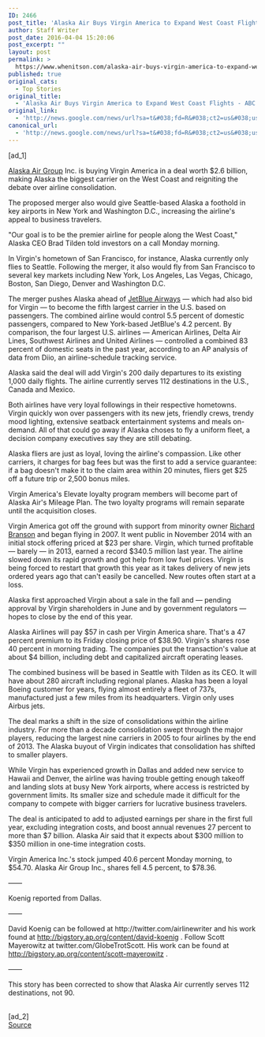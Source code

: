 ```yaml
---
ID: 2466
post_title: 'Alaska Air Buys Virgin America to Expand West Coast Flights &#8211; ABC News'
author: Staff Writer
post_date: 2016-04-04 15:20:06
post_excerpt: ""
layout: post
permalink: >
  https://www.whenitson.com/alaska-air-buys-virgin-america-to-expand-west-coast-flights-abc-news/
published: true
original_cats:
  - Top Stories
original_title:
  - 'Alaska Air Buys Virgin America to Expand West Coast Flights - ABC News'
original_link:
  - 'http://news.google.com/news/url?sa=t&#038;fd=R&#038;ct2=us&#038;usg=AFQjCNHjQmHEe_rpu9NmSqnMXpjpmijGTw&#038;clid=c3a7d30bb8a4878e06b80cf16b898331&#038;cid=52779073897327&#038;ei=JYYCV5CDGYqswQG1w53ICg&#038;url=http://abcnews.go.com/Health/wireStory/alaska-air-buying-virgin-america-deal-worth-2b-38132642'
canonical_url:
  - 'http://news.google.com/news/url?sa=t&#038;fd=R&#038;ct2=us&#038;usg=AFQjCNHjQmHEe_rpu9NmSqnMXpjpmijGTw&#038;clid=c3a7d30bb8a4878e06b80cf16b898331&#038;cid=52779073897327&#038;ei=JYYCV5CDGYqswQG1w53ICg&#038;url=http://abcnews.go.com/Health/wireStory/alaska-air-buying-virgin-america-deal-worth-2b-38132642'
---
```

 [ad_1]
<br><div readability="144.08633093525">
<p itemprop="articleBody">
<a href="http://abcnews.go.com/topics/business/companies/alaska-air-group.htm" class="r_lapi">Alaska Air Group</a> Inc. is buying Virgin America in a deal worth $2.6 billion, making Alaska the biggest carrier on the West Coast and reigniting the debate over airline consolidation.</p>
<p itemprop="articleBody">
The proposed merger also would give Seattle-based Alaska a foothold in key airports in New York and Washington D.C., increasing the airline's appeal to business travelers.</p>
<p itemprop="articleBody">
"Our goal is to be the premier airline for people along the West Coast," Alaska CEO Brad Tilden told investors on a call Monday morning.</p>
<p itemprop="articleBody">
In Virgin's hometown of San Francisco, for instance, Alaska currently only flies to Seattle. Following the merger, it also would fly from San Francisco to several key markets including New York, Los Angeles, Las Vegas, Chicago, Boston, San Diego, Denver and Washington D.C.</p>
<p itemprop="articleBody">
The merger pushes Alaska ahead of <a href="http://abcnews.go.com/topics/business/airlines/jetblue-airways.htm" class="r_lapi">JetBlue Airways</a> — which had also bid for Virgin — to become the fifth largest carrier in the U.S. based on passengers. The combined airline would control 5.5 percent of domestic passengers, compared to New York-based JetBlue's 4.2 percent. By comparison, the four largest U.S. airlines — American Airlines, Delta Air Lines, Southwest Airlines and United Airlines — controlled a combined 83 percent of domestic seats in the past year, according to an AP analysis of data from Diio, an airline-schedule tracking service.</p>
<p itemprop="articleBody">
Alaska said the deal will add Virgin's 200 daily departures to its existing 1,000 daily flights. The airline currently serves 112 destinations in the U.S., Canada and Mexico.</p>
<p itemprop="articleBody">
Both airlines have very loyal followings in their respective hometowns. Virgin quickly won over passengers with its new jets, friendly crews, trendy mood lighting, extensive seatback entertainment systems and meals on-demand. All of that could go away if Alaska choses to fly a uniform fleet, a decision company executives say they are still debating.</p>
<p itemprop="articleBody">
Alaska fliers are just as loyal, loving the airline's compassion. Like other carriers, it charges for bag fees but was the first to add a service guarantee: if a bag doesn't make it to the claim area within 20 minutes, fliers get $25 off a future trip or 2,500 bonus miles.</p>
<p itemprop="articleBody">
Virgin America's Elevate loyalty program members will become part of Alaska Air's Mileage Plan. The two loyalty programs will remain separate until the acquisition closes.</p>
<p itemprop="articleBody">
Virgin America got off the ground with support from minority owner <a href="http://abcnews.go.com/topics/business/CEOs/richard-branson.htm" class="r_lapi">Richard Branson</a> and began flying in 2007. It went public in November 2014 with an initial stock offering priced at $23 per share. Virgin, which turned profitable — barely — in 2013, earned a record $340.5 million last year. The airline slowed down its rapid growth and got help from low fuel prices. Virgin is being forced to restart that growth this year as it takes delivery of new jets ordered years ago that can't easily be cancelled. New routes often start at a loss.</p>
<p itemprop="articleBody">
Alaska first approached Virgin about a sale in the fall and — pending approval by Virgin shareholders in June and by government regulators — hopes to close by the end of this year.</p>
<p itemprop="articleBody">
Alaska Airlines will pay $57 in cash per Virgin America share. That's a 47 percent premium to its Friday closing price of $38.90. Virgin's shares rose 40 percent in morning trading. The companies put the transaction's value at about $4 billion, including debt and capitalized aircraft operating leases.</p>
<p itemprop="articleBody">
The combined business will be based in Seattle with Tilden as its CEO. It will have about 280 aircraft including regional planes. Alaska has been a loyal Boeing customer for years, flying almost entirely a fleet of 737s, manufactured just a few miles from its headquarters. Virgin only uses Airbus jets.</p>
<p itemprop="articleBody">
The deal marks a shift in the size of consolidations within the airline industry. For more than a decade consolidation swept through the major players, reducing the largest nine carriers in 2005 to four airlines by the end of 2013. The Alaska buyout of Virgin indicates that consolidation has shifted to smaller players.</p>
<p itemprop="articleBody">
While Virgin has experienced growth in Dallas and added new service to Hawaii and Denver, the airline was having trouble getting enough takeoff and landing slots at busy New York airports, where access is restricted by government limits. Its smaller size and schedule made it difficult for the company to compete with bigger carriers for lucrative business travelers.</p>
<p itemprop="articleBody">
The deal is anticipated to add to adjusted earnings per share in the first full year, excluding integration costs, and boost annual revenues 27 percent to more than $7 billion. Alaska Air said that it expects about $300 million to $350 million in one-time integration costs.</p>
<p itemprop="articleBody">
Virgin America Inc.'s stock jumped 40.6 percent Monday morning, to $54.70. Alaska Air Group Inc., shares fell 4.5 percent, to $78.36.</p>
<p itemprop="articleBody">
——</p>
<p itemprop="articleBody">
Koenig reported from Dallas.</p>
<p itemprop="articleBody">
——</p>
<p itemprop="articleBody">
David Koenig can be followed at http://twitter.com/airlinewriter and his work found at <a href="http://bigstory.ap.org/content/david-koenig">http://bigstory.ap.org/content/david-koenig</a> . Follow Scott Mayerowitz at twitter.com/GlobeTrotScott. His work can be found at <a href="http://bigstory.ap.org/content/scott-mayerowitz">http://bigstory.ap.org/content/scott-mayerowitz</a> .</p>
<p itemprop="articleBody">
——</p>
<p itemprop="articleBody">
This story has been corrected to show that Alaska Air currently serves 112 destinations, not 90.</p>
</div>
<br>[ad_2]
<br><a href="http://news.google.com/news/url?sa=t&#038;fd=R&#038;ct2=us&#038;usg=AFQjCNHjQmHEe_rpu9NmSqnMXpjpmijGTw&#038;clid=c3a7d30bb8a4878e06b80cf16b898331&#038;cid=52779073897327&#038;ei=JYYCV5CDGYqswQG1w53ICg&#038;url=http://abcnews.go.com/Health/wireStory/alaska-air-buying-virgin-america-deal-worth-2b-38132642">Source </a>